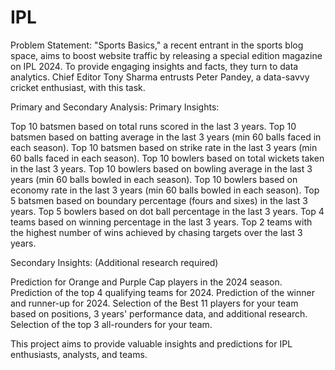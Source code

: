 # IPL
Problem Statement:
"Sports Basics," a recent entrant in the sports blog space, aims to boost website traffic by releasing a special edition magazine on IPL 2024. To provide engaging insights and facts, they turn to data analytics. Chief Editor Tony Sharma entrusts Peter Pandey, a data-savvy cricket enthusiast, with this task.

Primary and Secondary Analysis:
Primary Insights:

Top 10 batsmen based on total runs scored in the last 3 years. Top 10 batsmen based on batting average in the last 3 years (min 60 balls faced in each season). Top 10 batsmen based on strike rate in the last 3 years (min 60 balls faced in each season). Top 10 bowlers based on total wickets taken in the last 3 years. Top 10 bowlers based on bowling average in the last 3 years (min 60 balls bowled in each season). Top 10 bowlers based on economy rate in the last 3 years (min 60 balls bowled in each season). Top 5 batsmen based on boundary percentage (fours and sixes) in the last 3 years. Top 5 bowlers based on dot ball percentage in the last 3 years. Top 4 teams based on winning percentage in the last 3 years. Top 2 teams with the highest number of wins achieved by chasing targets over the last 3 years.

Secondary Insights: (Additional research required)

Prediction for Orange and Purple Cap players in the 2024 season. Prediction of the top 4 qualifying teams for 2024. Prediction of the winner and runner-up for 2024. Selection of the Best 11 players for your team based on positions, 3 years' performance data, and additional research. Selection of the top 3 all-rounders for your team.

This project aims to provide valuable insights and predictions for IPL enthusiasts, analysts, and teams.
